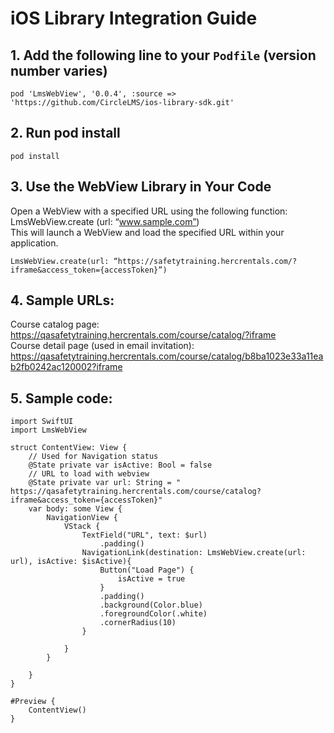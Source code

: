 # iOS Library Integration Guide

## **1. Add the following line to your `Podfile`** (version number varies)  
```
pod 'LmsWebView', '0.0.4', :source => 'https://github.com/CircleLMS/ios-library-sdk.git'
```

## **2. Run pod install**   
```
pod install
```

## **3. Use the WebView Library in Your Code**  
Open a WebView with a specified URL using the following function:
LmsWebView.create (url: “www.sample.com”)  
This will launch a WebView and load the specified URL within your application.
```
LmsWebView.create(url: “https://safetytraining.hercrentals.com/?iframe&access_token={accessToken}”)
```

## **4. Sample URLs:**  
Course catalog page: https://qasafetytraining.hercrentals.com/course/catalog/?iframe  
Course detail page (used in email invitation): https://qasafetytraining.hercrentals.com/course/catalog/b8ba1023e33a11eab2fb0242ac120002?iframe

## **5. Sample code:**  
```
import SwiftUI
import LmsWebView

struct ContentView: View {   
    // Used for Navigation status
    @State private var isActive: Bool = false    
    // URL to load with webview
    @State private var url: String = " https://qasafetytraining.hercrentals.com/course/catalog?iframe&access_token={accessToken}"
    var body: some View {
        NavigationView {	
            VStack {                
                TextField("URL", text: $url)
                    .padding() 
                NavigationLink(destination: LmsWebView.create(url: url), isActive: $isActive){
                    Button("Load Page") {
                        isActive = true
                    }
                    .padding()
                    .background(Color.blue)
                    .foregroundColor(.white)
                    .cornerRadius(10)
                }
                
            }
        }
        
    }
}

#Preview {
    ContentView()
}

```
